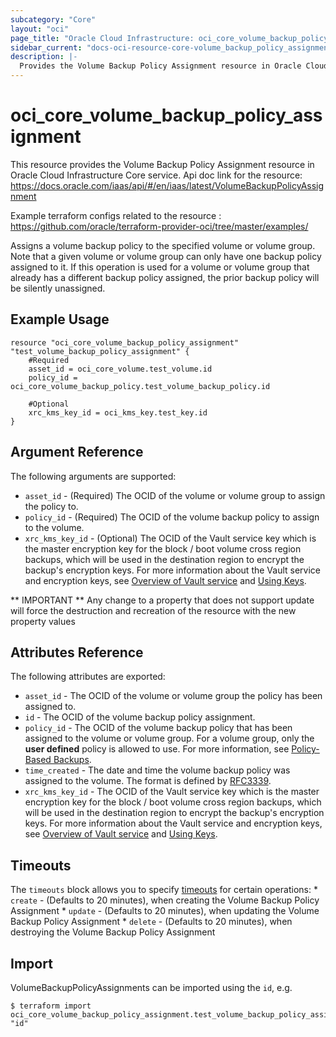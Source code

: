 ```yaml
---
subcategory: "Core"
layout: "oci"
page_title: "Oracle Cloud Infrastructure: oci_core_volume_backup_policy_assignment"
sidebar_current: "docs-oci-resource-core-volume_backup_policy_assignment"
description: |-
  Provides the Volume Backup Policy Assignment resource in Oracle Cloud Infrastructure Core service
---
```


# oci_core_volume_backup_policy_assignment
This resource provides the Volume Backup Policy Assignment resource in Oracle Cloud Infrastructure Core service.
Api doc link for the resource: https://docs.oracle.com/iaas/api/#/en/iaas/latest/VolumeBackupPolicyAssignment

Example terraform configs related to the resource : https://github.com/oracle/terraform-provider-oci/tree/master/examples/

Assigns a volume backup policy to the specified volume or volume group. Note that a given volume or volume group can
only have one backup policy assigned to it. If this operation is used for a volume or volume group that already
has a different backup policy assigned, the prior backup policy will be silently unassigned.


## Example Usage

```hcl
resource "oci_core_volume_backup_policy_assignment" "test_volume_backup_policy_assignment" {
	#Required
	asset_id = oci_core_volume.test_volume.id
	policy_id = oci_core_volume_backup_policy.test_volume_backup_policy.id

	#Optional
	xrc_kms_key_id = oci_kms_key.test_key.id
}
```

## Argument Reference

The following arguments are supported:

* `asset_id` - (Required) The OCID of the volume or volume group to assign the policy to.
* `policy_id` - (Required) The OCID of the volume backup policy to assign to the volume.
* `xrc_kms_key_id` - (Optional) The OCID of the Vault service key which is the master encryption key for the block / boot volume cross region backups, which will be used in the destination region to encrypt the backup's encryption keys. For more information about the Vault service and encryption keys, see [Overview of Vault service](https://docs.cloud.oracle.com/iaas/Content/KeyManagement/Concepts/keyoverview.htm) and [Using Keys](https://docs.cloud.oracle.com/iaas/Content/KeyManagement/Tasks/usingkeys.htm). 


** IMPORTANT **
Any change to a property that does not support update will force the destruction and recreation of the resource with the new property values

## Attributes Reference

The following attributes are exported:

* `asset_id` - The OCID of the volume or volume group the policy has been assigned to.
* `id` - The OCID of the volume backup policy assignment.
* `policy_id` - The OCID of the volume backup policy that has been assigned to the volume or volume group. For a volume group, only the **user defined** policy is allowed to use. For more information, see [Policy-Based Backups](https://docs.oracle.com/en-us/iaas/Content/Block/Tasks/schedulingvolumebackups.htm).
* `time_created` - The date and time the volume backup policy was assigned to the volume. The format is defined by [RFC3339](https://tools.ietf.org/html/rfc3339). 
* `xrc_kms_key_id` - The OCID of the Vault service key which is the master encryption key for the block / boot volume cross region backups, which will be used in the destination region to encrypt the backup's encryption keys. For more information about the Vault service and encryption keys, see [Overview of Vault service](https://docs.cloud.oracle.com/iaas/Content/KeyManagement/Concepts/keyoverview.htm) and [Using Keys](https://docs.cloud.oracle.com/iaas/Content/KeyManagement/Tasks/usingkeys.htm). 

## Timeouts

The `timeouts` block allows you to specify [timeouts](https://registry.terraform.io/providers/oracle/oci/latest/docs/guides/changing_timeouts) for certain operations:
	* `create` - (Defaults to 20 minutes), when creating the Volume Backup Policy Assignment
	* `update` - (Defaults to 20 minutes), when updating the Volume Backup Policy Assignment
	* `delete` - (Defaults to 20 minutes), when destroying the Volume Backup Policy Assignment


## Import

VolumeBackupPolicyAssignments can be imported using the `id`, e.g.

```
$ terraform import oci_core_volume_backup_policy_assignment.test_volume_backup_policy_assignment "id"
```

